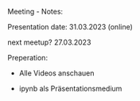 Meeting - Notes:

Presentation date: 31.03.2023 (online)

next meetup? 27.03.2023

Preperation:
- Alle Videos anschauen 

- ipynb als Präsentationsmedium  